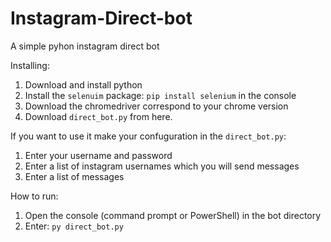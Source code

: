 # Instagram-Direct-bot
A simple pyhon instagram direct bot

Installing:
1. Download and install python
2. Install the `selenuim` package: `pip install selenium` in the console
3. Download the chromedriver correspond to your chrome version
4. Download `direct_bot.py` from here.

If you want to use it make your confuguration in the `direct_bot.py`:
1. Enter your username and password
2. Enter a list of instagram usernames which you will send messages
3. Enter a list of messages

How to run:
1. Open the console (command prompt or PowerShell) in the bot directory
2. Enter: `py direct_bot.py`
